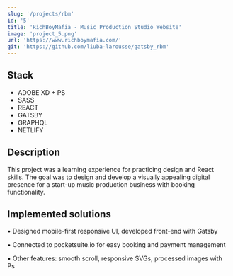 ```yaml
---
slug: '/projects/rbm'
id: '5'
title: 'RichBoyMafia - Music Production Studio Website'
image: 'project_5.png'
url: 'https://www.richboymafia.com/'
git: 'https://github.com/liuba-larousse/gatsby_rbm'
---
```


## Stack

-   ADOBE XD + PS
-   SASS
-   REACT
-   GATSBY
-   GRAPHQL
-   NETLIFY

## Description

This project was a learning experience for practicing design and React skills. The goal was to design and develop a visually appealing digital presence for a start-up music production business with booking functionality.

## Implemented solutions

• Designed mobile-first responsive UI, developed front-end with Gatsby

• Connected to pocketsuite.io for easy booking and payment management

• Other features: smooth scroll, responsive SVGs, processed images with Ps
